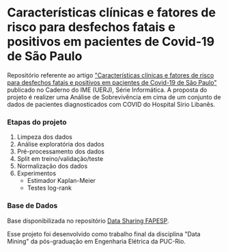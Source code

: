 # Características clínicas e fatores de risco para desfechos fatais e positivos em pacientes de Covid-19 de São Paulo 

Repositório referente ao artigo ["Características clínicas e fatores de risco para desfechos fatais e positivos em pacientes de Covid-19 de São Paulo"](https://www.e-publicacoes.uerj.br/index.php/cadinf/article/view/68556/42576) publicado no Caderno do IME (UERJ), Série Informática. A proposta do projeto é realizer uma Análise de Sobrevivência em cima de um conjunto de dados de pacientes diagnosticados com COVID do Hospital Sírio Libanês. 

### Etapas do projeto

1. Limpeza dos dados
2. Análise exploratória dos dados
3. Pré-processamento dos dados
4. Split em treino/validação/teste
5. Normalização dos dados
6. Experimentos 
    * Estimador Kaplan-Meier
    * Testes log-rank

### Base de Dados

Base disponibilizada no repositório [Data Sharing FAPESP](https://repositoriodatasharingfapesp.uspdigital.usp.br/). 

Esse projeto foi desenvolvido como trabalho final da disciplina "Data Mining" da pós-graduação em Engenharia Elétrica da PUC-Rio.
